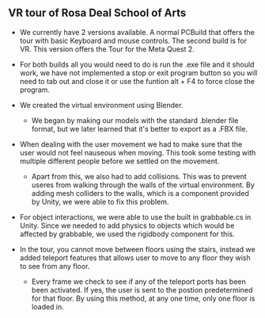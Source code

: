 
##                                        VR tour of Rosa Deal School of Arts
- We currently have 2 versions available. A normal PCBuild  that offers the tour with basic Keyboard and mouse controls.
The second build is for VR. This version offers the Tour for the Meta Quest 2. 
- For both builds all you would need to do is run the .exe file and it should work, we have not implemented a stop or exit program button so you will need to tab out 
and close it or use the funtion alt + F4 to force close the program.

- We created the virtual environment using Blender. 
  - We began by making our models with the standard .blender file format, but we later learned that it's better to export as a .FBX file.

- When dealing with the user movement we had to make sure that the user would not feel nauseous when moving. This took some testing with multiple different people before we settled on the movement. 
  - Apart from this, we also had to add collisions. This was to prevent useres from walking through the walls of the virtual environment. By adding mesh colliders to the walls, which is a component provided by Unity, we were able to fix this problem.

- For object interactions, we were able to use the built in grabbable.cs in Unity. Since we needed to add physics to objects which would be affected by grabbable, we used the rigidbody component for this.

- In the tour, you cannot move between floors using the stairs, instead we added teleport features that allows user to move to any floor they wish to see from any floor. 
  - Every frame we check to see if any of the teleport ports has been been activated. If yes, the user is sent to the postion predetermined for that floor. By using this method, at any one time, only one floor is loaded in.
